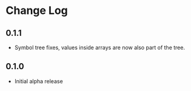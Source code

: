 # Change Log

## 0.1.1
- Symbol tree fixes, values inside arrays are now also part of the tree.

## 0.1.0
- Initial alpha release